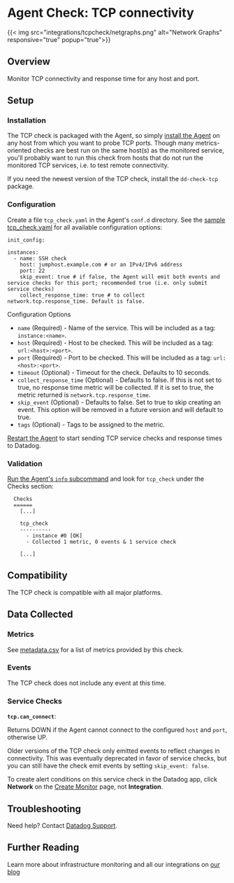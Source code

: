 # Agent Check: TCP connectivity
{{< img src="integrations/tcpcheck/netgraphs.png" alt="Network Graphs" responsive="true" popup="true">}}
## Overview

Monitor TCP connectivity and response time for any host and port.

## Setup
### Installation

The TCP check is packaged with the Agent, so simply [install the Agent](https://app.datadoghq.com/account/settings#agent) on any host from which you want to probe TCP ports. Though many metrics-oriented checks are best run on the same host(s) as the monitored service, you'll probably want to run this check from hosts that do not run the monitored TCP services, i.e. to test remote connectivity.

If you need the newest version of the TCP check, install the `dd-check-tcp` package.

### Configuration

Create a file `tcp_check.yaml` in the Agent's `conf.d` directory. See the [sample tcp_check.yaml](https://github.com/DataDog/integrations-core/blob/master/tcp_check/conf.yaml.example) for all available configuration options:

```
init_config:

instances:
  - name: SSH check
    host: jumphost.example.com # or an IPv4/IPv6 address
    port: 22           
    skip_event: true # if false, the Agent will emit both events and service checks for this port; recommended true (i.e. only submit service checks)
    collect_response_time: true # to collect network.tcp.response_time. Default is false.
```

Configuration Options

* `name` (Required) - Name of the service. This will be included as a tag: `instance:<name>`.
* `host` (Required) - Host to be checked. This will be included as a tag: `url:<host>:<port>`.
* `port` (Required) - Port to be checked. This will be included as a tag: `url:<host>:<port>`.
* `timeout` (Optional) - Timeout for the check. Defaults to 10 seconds.
* `collect_response_time` (Optional) - Defaults to false. If this is not set to true, no response time metric will be collected. If it is set to true, the metric returned is `network.tcp.response_time`.
* `skip_event` (Optional) - Defaults to false. Set to true to skip creating an event. This option will be removed in a future version and will default to true.
* `tags` (Optional) - Tags to be assigned to the metric.

[Restart the Agent](https://help.datadoghq.com/hc/en-us/articles/203764515-Start-Stop-Restart-the-Datadog-Agent) to start sending TCP service checks and response times to Datadog.

### Validation

[Run the Agent's `info` subcommand](https://help.datadoghq.com/hc/en-us/articles/203764635-Agent-Status-and-Information) and look for `tcp_check` under the Checks section:

```
  Checks
  ======
    [...]

    tcp_check
    ----------
      - instance #0 [OK]
      - Collected 1 metric, 0 events & 1 service check

    [...]
```

## Compatibility

The TCP check is compatible with all major platforms.

## Data Collected
### Metrics

See [metadata.csv](https://github.com/DataDog/integrations-core/blob/master/tcp_check/metadata.csv) for a list of metrics provided by this check.

### Events
The TCP check does not include any event at this time.

### Service Checks

**`tcp.can_connect`**:

Returns DOWN if the Agent cannot connect to the configured `host` and `port`, otherwise UP.

Older versions of the TCP check only emitted events to reflect changes in connectivity. This was eventually deprecated in favor of service checks, but you can still have the check emit events by setting `skip_event: false`.

To create alert conditions on this service check in the Datadog app, click **Network** on the [Create Monitor](https://app.datadoghq.com/monitors#/create) page, not **Integration**.

## Troubleshooting
Need help? Contact [Datadog Support](http://docs.datadoghq.com/help/).

## Further Reading
Learn more about infrastructure monitoring and all our integrations on [our blog](https://www.datadoghq.com/blog/)